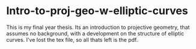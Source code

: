 # Intro-to-proj-geo-w-elliptic-curves
This is my final year thesis. Its an introduction to projective geometry, that assumes no background, with a development on the structure of elliptic curves. I've lost the tex file, so all thats left is the pdf.
